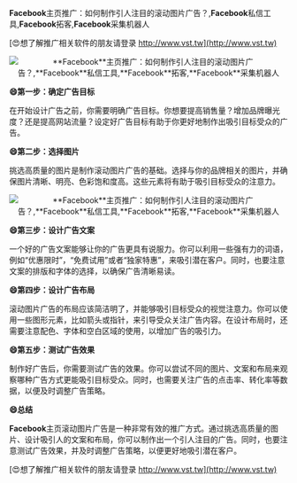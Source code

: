 **Facebook**主页推广：如何制作引人注目的滚动图片广告？,**Facebook**私信工具,**Facebook**拓客,**Facebook**采集机器人

[😍想了解推广相关软件的朋友请登录 http://www.vst.tw](http://www.vst.tw)

 <center><img src="https://vst.tw/MP4/tuiguang/png/7.png" alt="**Facebook**主页推广：如何制作引人注目的滚动图片广告？,**Facebook**私信工具,**Facebook**拓客,**Facebook**采集机器人"></center>

**😄第一步：确定广告目标**

在开始设计广告之前，你需要明确广告目标。你想要提高销售量？增加品牌曝光度？还是提高网站流量？设定好广告目标有助于你更好地制作出吸引目标受众的广告。

**😄第二步：选择图片**

挑选高质量的图片是制作滚动图片广告的基础。选择与你的品牌相关的图片，并确保图片清晰、明亮、色彩饱和度高。这些元素将有助于吸引目标受众的注意力。

 <center><img src="https://vst.tw/MP4/tuiguang/png/0.png" alt="**Facebook**主页推广：如何制作引人注目的滚动图片广告？,**Facebook**私信工具,**Facebook**拓客,**Facebook**采集机器人"></center>

**😄第三步：设计广告文案**

一个好的广告文案能够让你的广告更具有说服力。你可以利用一些强有力的词语，例如“优惠限时”，“免费试用”或者“独家特惠”，来吸引潜在客户。同时，也要注意文案的排版和字体的选择，以确保广告清晰易读。

**😄第四步：设计广告布局**

滚动图片广告的布局应该简洁明了，并能够吸引目标受众的视觉注意力。你可以使用一些图形元素，比如箭头或指针，来引导受众关注广告内容。在设计布局时，还需要注意配色、字体和空白区域的使用，以增加广告的吸引力。

**😄第五步：测试广告效果**

制作好广告后，你需要测试广告的效果。你可以尝试不同的图片、文案和布局来观察哪种广告方式更能吸引目标受众。同时，也需要关注广告的点击率、转化率等数据，以便及时调整广告策略。

**😄总结**

**Facebook**主页滚动图片广告是一种非常有效的推广方式。通过挑选高质量的图片、设计吸引人的文案和布局，你可以制作出一个引人注目的广告。同时，也要注意测试广告效果，并及时调整广告策略，以便更好地吸引潜在客户。

[😍想了解推广相关软件的朋友请登录 http://www.vst.tw](http://www.vst.tw)



